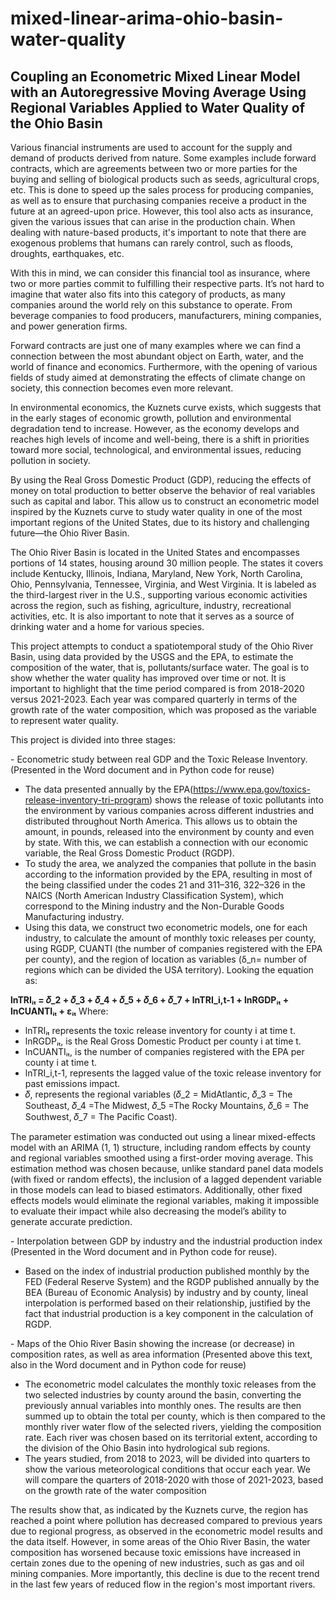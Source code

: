 # mixed-linear-arima-ohio-basin-water-quality
## Coupling an Econometric Mixed Linear Model with an Autoregressive Moving Average Using Regional Variables Applied to Water Quality of the Ohio Basin

Various financial instruments are used to account for the supply and demand of products derived from nature. Some examples include forward contracts, which are agreements between two or more parties for the buying and selling of biological products such as seeds, agricultural crops, etc. This is done to speed up the sales process for producing companies, as well as to ensure that purchasing companies receive a product in the future at an agreed-upon price. However, this tool also acts as insurance, given the various issues that can arise in the production chain. When dealing with nature-based products, it's important to note that there are exogenous problems that humans can rarely control, such as floods, droughts, earthquakes, etc.

With this in mind, we can consider this financial tool as insurance, where two or more parties commit to fulfilling their respective parts. It’s not hard to imagine that water also fits into this category of products, as many companies around the world rely on this substance to operate. From beverage companies to food producers, manufacturers, mining companies, and power generation firms.

Forward contracts are just one of many examples where we can find a connection between the most abundant object on Earth, water, and the world of finance and economics. Furthermore, with the opening of various fields of study aimed at demonstrating the effects of climate change on society, this connection becomes even more relevant.

In environmental economics, the Kuznets curve exists, which suggests that in the early stages of economic growth, pollution and environmental degradation tend to increase. However, as the economy develops and reaches high levels of income and well-being, there is a shift in priorities toward more social, technological, and environmental issues, reducing pollution in society.

By using the Real Gross Domestic Product (GDP), reducing the effects of money on total production to better observe the behavior of real variables such as capital and labor. This allow us to construct an econometric model inspired by the Kuznets curve to study water quality in one of the most important regions of the United States, due to its history and challenging future—the Ohio River Basin.

The Ohio River Basin is located in the United States and encompasses portions of 14 states, housing around 30 million people. The states it covers include Kentucky, Illinois, Indiana, Maryland, New York, North Carolina, Ohio, Pennsylvania, Tennessee, Virginia, and West Virginia. It is labeled as the third-largest river in the U.S., supporting various economic activities across the region, such as fishing, agriculture, industry, recreational activities, etc. It is also important to note that it serves as a source of drinking water and a home for various species.

This project attempts to conduct a spatiotemporal study of the Ohio River Basin, using data provided by the USGS and the EPA, to estimate the composition of the water, that is, pollutants/surface water. The goal is to show whether the water quality has improved over time or not. It is important to highlight that the time period compared is from 2018-2020 versus 2021-2023. Each year was compared quarterly in terms of the growth rate of the water composition, which was proposed as the variable to represent water quality.

This project is divided into three stages:

\- Econometric study between real GDP and the Toxic Release Inventory. (Presented in the Word document and in Python code for reuse)

- The data presented annually by the EPA(<https://www.epa.gov/toxics-release-inventory-tri-program>) shows the release of toxic pollutants into the environment by various companies across different industries and distributed throughout North America. This allows us to obtain the amount, in pounds, released into the environment by county and even by state. With this, we can establish a connection with our economic variable, the Real Gross Domestic Product (RGDP).
- To study the area, we analyzed the companies that pollute in the basin according to the information provided by the EPA, resulting in most of the being classified under the codes 21 and 311–316, 322–326 in the NAICS (North American Industry Classification System), which correspond to the Mining industry and the Non-Durable Goods Manufacturing industry.
- Using this data, we construct two econometric models, one for each industry, to calculate the amount of monthly toxic releases per county, using RGDP, CUANTI (the number of companies registered with the EPA per county), and the region of location as variables (δ_n= number of regions which can be divided the USA territory). Looking the equation as:
  
**lnTRIᵢₜ = 𝛿_2 + 𝛿_3 + 𝛿_4 + 𝛿_5 + 𝛿_6 + 𝛿_7 + lnTRI_i,t-1 + lnRGDPᵢₜ + lnCUANTIᵢₜ + εᵢₜ**
Where:

- lnTRIᵢₜ represents the toxic release inventory for county i at time t.
- lnRGDPᵢₜ, is the Real Gross Domestic Product per county i at time t.
- lnCUANTIᵢₜ, is the number of companies registered with the EPA per county i at time t.
- lnTRI_i,t-1, represents the lagged value of the toxic release inventory for past emissions impact.
- 𝛿, represents the regional variables (𝛿_2 = MidAtlantic, 𝛿_3 = The Southeast, 𝛿_4 =The Midwest,  𝛿_5 =The Rocky Mountains, 𝛿_6 = The Southwest, 𝛿_7 = The Pacific Coast).

The parameter estimation was conducted out using a linear mixed-effects model with an ARIMA (1, 1) structure, including random effects by county and regional variables smoothed using a first-order moving average. This estimation method was chosen because, unlike standard panel data models (with fixed or random effects), the inclusion of a lagged dependent variable in those models can lead to biased estimators. Additionally, other fixed effects models would eliminate the regional variables, making it impossible to evaluate their impact while also decreasing the model’s ability to generate accurate prediction.

\- Interpolation between GDP by industry and the industrial production index (Presented in the Word document and in Python code for reuse).

- Based on the index of industrial production published monthly by the FED (Federal Reserve System) and the RGDP published annually by the BEA (Bureau of Economic Analysis) by industry and by county, lineal interpolation is performed based on their relationship, justified by the fact that industrial production is a key component in the calculation of RGDP.

\- Maps of the Ohio River Basin showing the increase (or decrease) in composition rates, as well as area information (Presented above this text, also in the Word document and in Python code for reuse)

- The econometric model calculates the monthly toxic releases from the two selected industries by county around the basin, converting the previously annual variables into monthly ones. The results are then summed up to obtain the total per county, which is then compared to the monthly river water flow of the selected rivers, yielding the composition rate. Each river was chosen based on its territorial extent, according to the division of the Ohio Basin into hydrological sub regions.
- The years studied, from 2018 to 2023, will be divided into quarters to show the various meteorological conditions that occur each year. We will compare the quarters of 2018-2020 with those of 2021-2023, based on the growth rate of the water composition

The results show that, as indicated by the Kuznets curve, the region has reached a point where pollution has decreased compared to previous years due to regional progress, as observed in the econometric model results and the data itself. However, in some areas of the Ohio River Basin, the water composition has worsened because toxic emissions have increased in certain zones due to the opening of new industries, such as gas and oil mining companies. More importantly, this decline is due to the recent trend in the last few years of reduced flow in the region's most important rivers.

